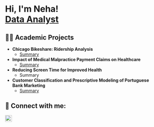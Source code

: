 <h1>Hi, I'm Neha! <br/><a href="https://github.com/nshah-11?tab=repositories">Data Analyst</a>
</h1>

<h2>👩‍💻 Academic Projects</h2>

- <b>Chicago Bikeshare: Ridership Analysis</b>
  - [Summary](https://github.com/nshah-11/divvy-bikesharing)
- <b>Impact of Medical Malpractice Payment Claims on Healthcare</b>
  - [Summary](https://github.com/nshah-11/medical-malpractice)
- <b>Reducing Screen Time for Improved Health</b>
  - Summary
- <b>Customer Classification and Prescriptive Modeling of Portuguese Bank Marketing</b>
  - [Summary](https://github.com/nshah-11/bank-marketing)

<h2> 🤳 Connect with me:</h2>

[<img align="left" alt="JoshMadakor | LinkedIn" width="22px" src="https://cdn.jsdelivr.net/npm/simple-icons@v3/icons/linkedin.svg" />][linkedin]

[linkedin]: https://www.linkedin.com/in/ns-neha-shah/

<!--
Here are some ideas to get you started:

- 🔭 I’m currently working on ...
- 🌱 I’m currently learning ...
- 👯 I’m looking to collaborate on ...
- 🤔 I’m looking for help with ...
- 💬 Ask me about ...
- 📫 How to reach me: ...
- 😄 Pronouns: ...
- ⚡ Fun fact: ...
-->
